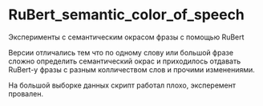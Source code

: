 # RuBert_semantic_color_of_speech
Эксперименты с семантическим окрасом фразы с помощью RuBert


Версии отличались тем что по одному слову или большой фразе сложно определить семантический окрас и приходилось отдавать RuBert-у фразы с разным колличеством слов и прочими изменениями. 

На большой выборке данных скрипт работал плохо, эксперемент провален.
